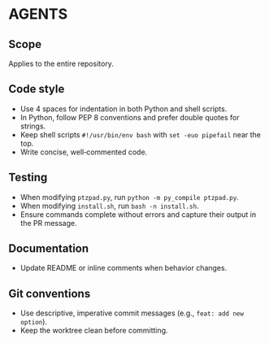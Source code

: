 # AGENTS

## Scope
Applies to the entire repository.

## Code style
- Use 4 spaces for indentation in both Python and shell scripts.
- In Python, follow PEP 8 conventions and prefer double quotes for strings.
- Keep shell scripts `#!/usr/bin/env bash` with `set -euo pipefail` near the top.
- Write concise, well‑commented code.

## Testing
- When modifying `ptzpad.py`, run `python -m py_compile ptzpad.py`.
- When modifying `install.sh`, run `bash -n install.sh`.
- Ensure commands complete without errors and capture their output in the PR message.

## Documentation
- Update README or inline comments when behavior changes.

## Git conventions
- Use descriptive, imperative commit messages (e.g., `feat: add new option`).
- Keep the worktree clean before committing.
